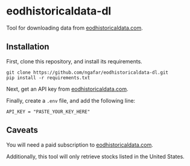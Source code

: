 # eodhistoricaldata-dl

Tool for downloading data from [eodhistoricaldata.com](eodhistoricaldata.com).

## Installation

First, clone this repository, and install its requirements.

```
git clone https://github.com/ngafar/eodhistoricaldata-dl.git
pip install -r requirements.txt
```

Next, get an API key from [eodhistoricaldata.com](eodhistoricaldata.com).

Finally, create a `.env` file, and add the following line:

```
API_KEY = "PASTE_YOUR_KEY_HERE"
```

## Caveats

You will need a paid subscription to [eodhistoricaldata.com](eodhistoricaldata.com).

Additionally, this tool will only retrieve stocks listed in the United States. 